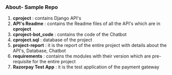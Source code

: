### About- Sample Repo

1. **cproject** : contains Django API's
2. **API's Readme** : contains the Readme files of all the API's which are in **cproject**
3. **cproject-bot_code** : contains the code of the Chatbot
4. **cproject.sql** : database of the project
5. **project-report** : it is the report of the entire project with details about the API's, Database, Chatbot
6. **requirements** : contains the modules with their version which are pre-requisite for the entire project
7. **Razorpay Test App** : it is the test application of the payment gateway